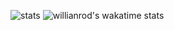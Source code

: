 ![stats](https://github-readme-stats.vercel.app/api?username=saphirepi&show_icons=true&theme=midnight-purple&border_radius=0&hide_border=true&locale=ru&hide_title=true)
![willianrod's wakatime stats](https://github-readme-stats.vercel.app/api/wakatime?username=b3394ea1-31b1-41fb-9b14-b9939ec01dd3&theme=midnight-purple&border_radius=0&hide_border=true&locale=ru&hide_title=true&t=0.39183746261839)
